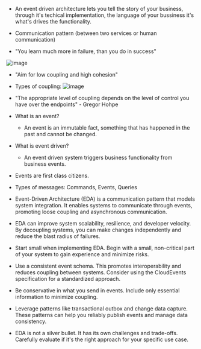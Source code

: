 - An event driven architecture lets you tell the story of your business, through it's techical implementation, the language of your bussiness it's what's drives the functionality.

- Communication pattern (between two services or human communication)

- "You learn much more in failure, than you do in success"

![image](https://github.com/user-attachments/assets/616ddcbc-421a-45d9-8417-3ec3711b27a4)

- "Aim for low coupling and high cohesion"

- Types of coupling:
![image](https://github.com/user-attachments/assets/41f09fcf-24dc-4411-aed0-40c99e39b8a0)

- "The appropriate level of coupling depends on the level of control you have over the endpoints" - Gregor Hohpe

- What is an event?
  - An event is an immutable fact, something that has happened in the past and cannot be changed. 

- What is event driven?
  - An event driven system triggers business functionality from business events.

- Events are first class citizens.
  
- Types of messages: Commands, Events, Queries

- Event-Driven Architecture (EDA) is a communication pattern that models system integration. It enables systems to communicate through events, promoting loose coupling and asynchronous communication.
- EDA can improve system scalability, resilience, and developer velocity. By decoupling systems, you can make changes independently and reduce the blast radius of failures.
- Start small when implementing EDA. Begin with a small, non-critical part of your system to gain experience and minimize risks.
- Use a consistent event schema. This promotes interoperability and reduces coupling between systems. Consider using the CloudEvents specification for a standardized approach.
- Be conservative in what you send in events. Include only essential information to minimize coupling.
- Leverage patterns like transactional outbox and change data capture. These patterns can help you reliably publish events and manage data consistency.
- EDA is not a silver bullet. It has its own challenges and trade-offs. Carefully evaluate if it's the right approach for your specific use case. 


